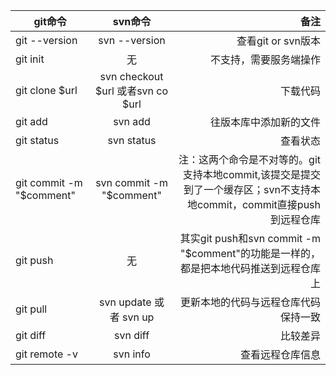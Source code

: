 |git命令|svn命令|备注|
|--|:--:|--:|
|git --version|svn --version|查看git or svn版本|
|git init|无|不支持，需要服务端操作|
|git clone $url|svn checkout $url 或者svn co $url|下载代码|
|git add|svn add|往版本库中添加新的文件|
|git status|svn status|查看状态|
|git commit -m "$comment"|svn commit -m "$comment"|注：这两个命令是不对等的。git支持本地commit,该提交是提交到了一个缓存区；svn不支持本地commit，commit直接push到远程仓库|
|git push|无|其实git push和svn commit -m "$comment"的功能是一样的，都是把本地代码推送到远程仓库上|
|git pull|svn update 或者 svn up|更新本地的代码与远程仓库代码保持一致|
|git diff|svn diff|比较差异|
|git remote -v|	svn info|查看远程仓库信息|